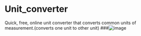 # Unit_converter
Quick, free, online unit converter that converts common units of measurement.(converts one unit to other unit)
###![image](https://user-images.githubusercontent.com/116144041/196704396-4da27f48-e06a-4652-a169-3b0f2bfff5c9.png)
